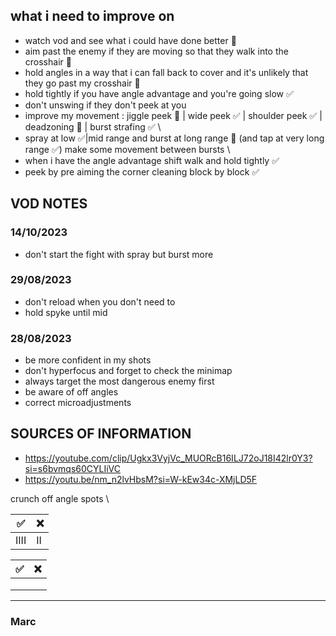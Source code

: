 ## what i need to improve on
- watch vod and see what i could have done better 🚧
- aim past the enemy if they are moving so that they walk into the crosshair 🚧
- hold angles in a way that i can fall back to cover and it's unlikely that they go past my crosshair 🚧
- hold tightly if you have angle advantage and you're going slow ✅
- don't unswing if they don't peek at you
- improve my movement : jiggle peek 🚧 | wide peek ✅ | shoulder peek ✅ |  deadzoning 🚧 | burst strafing ✅
\
- spray at low ✅|mid range and burst at long range 🚧 (and tap at very long range ✅) make some movement between bursts
\
- when i have the angle advantage shift walk and hold tightly ✅
- peek by pre aiming the corner cleaning block by block ✅

## VOD NOTES

### 14/10/2023

- don't start the fight with spray but burst more

### 29/08/2023
- don't reload when you don't need to
- hold spyke until mid


### 28/08/2023

- be more confident in my shots
- don't hyperfocus and forget to check the minimap
- always target the most dangerous enemy first
- be aware of off angles
- correct microadjustments

## SOURCES OF INFORMATION
- https://youtube.com/clip/Ugkx3VyjVc_MUORcB16ILJ72oJ18I42lr0Y3?si=s6bvmqs60CYLIiVC
- https://youtu.be/nm_n2lvHbsM?si=W-kEw34c-XMjLD5F


crunch off angle spots
\

| ✅  | ❌   |
|--------------- | --------------- |
| IIII    | II   |


| ✅ | ❌ |
|---|---|
|   |   |
|   |   |
|   |   |


------------------------------------------------------------------------

### Marc


